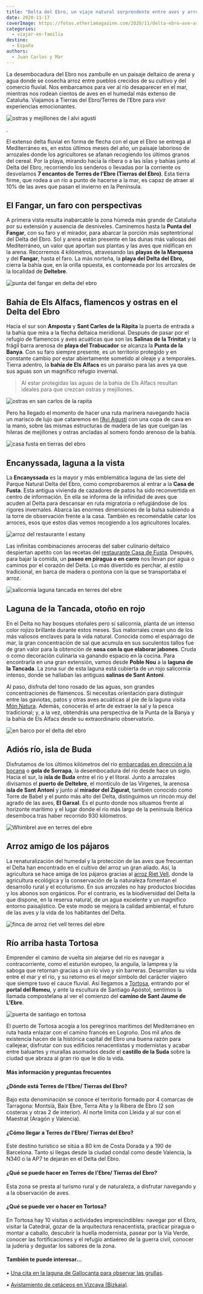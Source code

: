 ```yaml
---
title: "Delta del Ebro, un viaje natural sorprendente entre aves y arrozales"
date: 2020-11-17
coverImage: https://fotos.etheriamagazine.com/2020/11/delta-ebro-ave-arroz.jpg
categories: 
  - viajar-en-familia
destino: 
  - España
authors: 
  - Juan Carlos y Mar
---
```


La desembocadura del Ebro nos zambulle en un paisaje deltaico de arena y agua donde se cosecha arroz entre pueblos crecidos de su cultivo y del comercio fluvial. Nos embarcamos para ver al río desaparecer en el mar, mientras nos rodean cientos de aves en el humedal más extenso de Cataluña. Viajamos a Tierras del Ebro/Terres de l'Ebre para vivir experiencias emocionantes.

![ostras y mejillones de l alvi agusti](https://fotos.etheriamagazine.com/2020/11/delta-del-ebro-bahia-els-alfacs.jpg "Granja de ostras y mejillones de L'Avi Agustí en Sant Carles de la Rápita.")

. 

El extenso delta fluvial en forma de flecha con el que el Ebro se entrega al 
Mediterráneo es, en estos últimos meses del año, un paisaje laborioso de arrozales donde 
los agricultores se afanan recogiendo los últimos granos del cereal. Por la playa, 
mirando hacia la ribera o a las islas y bahías junto al Delta del Ebro, recorriendo los 
senderos o llevadas por la corriente os desvelamos **7 encantos de Terres de l’Ebre 
(Tierras del Ebro)**. Esta tierra firme, que rodea a un río a punto de hacerse a la mar, 
es capaz de atraer al 10% de las aves que pasan el invierno en la Península. 

## El Fangar, un faro con perspectivas

A primera vista resulta inabarcable la zona húmeda más grande de Cataluña por su 
extensión y ausencia de desniveles. Caminemos hasta la **Punta del Fangar**, con su faro 
y el mirador, para abarcar la porción más septentrional del Delta del Ebro. Sol y arena 
están presente en las dunas más valiosas del Mediterráneo, un valor que aportan sus 
plantas y las aves que nidifican en la arena. Recorremos 4 kilómetros, atravesando las 
**playas de la Marquesa** y del **Fangar**, hasta el faro. La más norteña, la **playa 
del Delta del Ebro,** cierra la bahía que, en la orilla opuesta, es contorneada por los 
arrozales de la localidad de **Deltebre**. 

![punta del fangar en delta del ebro](https://fotos.etheriamagazine.com/2020/11/delta-del-ebro-el-fangar.jpg "Península del Fangar.")

## Bahía de Els Alfacs, flamencos y ostras en el Delta del Ebro

Hacia el sur son **Amposta** y **Sant Carles de la Ràpita** la puerta de entrada a la 
bahía que mira a la flecha deltaica meridional. Después de pasar por el refugio de 
flamencos y aves acuáticas que son las **Salinas de la Trinitat** y la frágil barra 
arenosa de **playa del Trabucador** se alcanza la **Punta de la Banya**. Con su faro 
siempre presente, es un territorio protegido y en constante cambio por estar 
abiertamente sometido al oleaje y a temporales. Tierra adentro, la **bahía de Els 
Alfacs** es un paraíso para las aves ya que sus aguas son un magnífico refugio invernal. 

> Al estar protegidas las aguas de la bahía de Els Alfacs resultan ideales para que 
> crezcan ostras y mejillones. 

![ostras en san carlos de la rapita](https://fotos.etheriamagazine.com/2020/11/delta-del-ebro-ostras-bahia-els-alfacs.jpg "Ostras de L'Avi Agustí, en el Delta del Ebro.")

Pero ha llegado el momento de hacer una ruta marinera navegando hacia un marisco de lujo 
que cataremos en [l’Avi Agustí](http://www.aviagusti.com/quienes-somos/) con una copa de 
cava en la mano, sobre las mismas estructuras de madera de las que cuelgan las hileras 
de mejillones y ostras ancladas al somero fondo arenoso de la bahía. 

![casa fusta en tierras del ebro](https://fotos.etheriamagazine.com/2020/11/delta-ebro-laguna-Encanyssada.jpg "Canales de Casa de Fusta, en el Parque Natural Delta del Ebro.")

## Encanyssada, laguna a la vista

La **Encanyssada** es la mayor y más emblemática laguna de las siete del Parque Natural 
Delta del Ebro, como comprobaremos al entrar a la **Casa de Fusta**. Esta antigua 
vivienda de cazadores de patos ha sido reconvertida en centro de información. En ella se 
informa de la infinidad de aves que acuden al Delta para descansar en ruta migratoria o 
refugiándose de los rigores invernales. Abarca las enormes dimensiones de la balsa 
subiendo a la torre de observación frente a la casa. También es recomendable catar los 
arroces, esos que estos días vemos recogiendo a los agricultores locales. 

![arroz del restaurante l estany](https://fotos.etheriamagazine.com/2020/11/delta-ebro-laguna-Encanyssada-paella.jpg "Restaurante L'Estany, en Tierras del Ebro.")

Las infinitas combinaciones arroceras del saber culinario deltaico despiertan apetito 
con las recetas del [restaurante Casa de Fusta](https://restaurantcasadefusta.com/es/). 
Después, para bajar la comida, un **paseo en piragua o en carro** nos llevan por agua o 
caminos por el corazón del Delta. Lo más divertido es perchar, al estilo tradicional, en 
barca de madera o pontona con la que se transportaba el arroz. 

![salicornia laguna tancada en terres del ebre](https://fotos.etheriamagazine.com/2020/11/del-ebro-tancada-salicornia.jpg "Salicornia de la laguna de la Tancada.")

## Laguna de la Tancada, otoño en rojo

En el Delta no hay bosques otoñales pero sí salicornia, planta de un intenso color 
rojizo brillante durante estos meses. Sus matorrales crean uno de los más valiosos 
enclaves para la vida natural. Conocida como el espárrago de mar, la gran concentración 
de sal que acumula en sus suculentos tallos fue de gran valor para la obtención de 
**sosa con la que elaborar jabones**. Cruda o como decoración culinaria va ganando 
espacio en la cocina. Para encontrarla en una gran extensión, vamos desde **Poble Nou** 
a la **laguna de la Tancada**. La zona sur de esta laguna está cubierta de un rojo 
salicornia intenso, donde se hallaban las antiguas **salinas de Sant Antoni**. 

Al paso, disfruta del tono rosado de las aguas, son grandes concentraciones de 
flamencos. Si necesitas orientación para distinguir entre las gaviotas, patos y otras 
aves acuáticas al pie de la laguna visita [Món 
Natura](https://www.monnaturadelta.com/es/home/portada). Además, conocerás el arte de 
extraer la sal y la pesca tradicional; y, a la vez, obtendrás una perspectiva de la 
Punta de la Banya y la bahía de Els Alfacs desde su extraordinario observatorio. 

![en barco por el delta del ebro](https://fotos.etheriamagazine.com/2020/11/delta-ebro-navegar.jpg "Navegando por el Delta del Ebro.")

## Adiós río, isla de Buda

Disfrutamos de los últimos kilómetros del río [embarcadas en dirección a la 
bocana](https://creuersdeltaebre.com/) o **gola de Sorrapa**, la desembocadura del río 
desde hace un siglo. Hacia el sur, la **isla de Buda** entre el río y el litoral. Junto 
a arrozales divisamos el **puerto de Deltebre**, el montículo de las Vírgenes, la 
arenosa **isla de Sant Antoni** y junto al **mirador del Zigurat**, también conocido 
como Torre de Babel y el punto más alto del Delta, distinguimos un rincón muy del agrado 
de las aves, **El Garxal**. Es el punto donde nos situamos frente al horizonte marítimo 
y el lugar donde el río más largo de la península Ibérica desemboca tras haber recorrido 
930 kilómetros. 

![Whimbrel ave en terres del ebre](https://fotos.etheriamagazine.com/2020/11/delta-ebro-ave-arroz.jpg "Whimbrel (Numenius phaeopus) en Tierras del Ebro.")

## Arroz amigo de los pájaros

La renaturalización del humedal y la protección de las aves que frecuentan el Delta han 
encontrado en el cultivo del arroz un gran aliado. Así, la agricultura se hace amiga de 
los pájaros gracias al [arroz Riet Vell](https://www.rietvell.com/), donde la 
agricultura ecológica y la conservación de la naturaleza fomentan el desarrollo rural y 
el ecoturismo. En sus arrozales no hay productos biocidas y los abonos son orgánicos. 
Por el contrario, es la biodiversidad del Delta la que dispone, en la reserva natural, 
de un agua excelente y un magnífico entorno paisajístico. De este modo se mejora la 
calidad ambiental, el futuro de las aves y la vida de los habitantes del Delta. 

![finca de arroz riet vell terres del ebre](https://fotos.etheriamagazine.com/2020/11/delta-ebro-arroz.jpg "Finca de arroz ecológico Riet Vell.")

## Río arriba hasta Tortosa

Emprender el camino de vuelta sin alejarse del río es navegar a contracorriente, como el 
esturión europeo, la anguila, la lamprea y la saboga que retornan gracias a un río vivo 
y sin barreras. Desarrollan su vida entre el mar y el río, y su retorno es el mejor 
símbolo del carácter viajero que siempre tuvo el cauce fluvial. Así llegamos a [Tortosa](https://www.tortosaturisme.cat/es/), 
entrando por el **portal del Romeu**, y ante la escultura de Santiago Apóstol, sentimos 
la llamada compostelana al ver el comienzo del **camino de Sant Jaume de L’Ebre**. 

![puerta de santiago en tortosa](https://fotos.etheriamagazine.com/2020/11/puerta-santiago-tortosa.jpg "Portal del Romeu, en Tortosa.")

El puerto de Tortosa acogía a los peregrinos marítimos del Mediterráneo en ruta hasta 
enlazar con el camino francés en Logroño. Dos mil años de existencia hacen de la 
histórica capital del Ebro una buena razón para callejear, disfrutar con sus edificios 
renacentistas y modernistas y acabar entre baluartes y murallas asomados desde el 
**castillo de la Suda** sobre la ciudad que abraza al gran río que le dio la vida. 

#### Más información y preguntas frecuentes

#### ¿Dónde está Terres de l'Ebre/ Tierras del Ebro?

Bajo esta denominación se conoce el territorio formado por 4 comarcas de Tarragona: 
Montsià, Baix Ebre, Terra Alta y la Ribera de Ebro (2 son costeras y otras 2 de 
interior). Al norte limita con Lleida y al sur con el Maestrat (Aragón y Valencia). 

#### ¿Cómo llegar a Terres de l'Ebre/ Tierras del Ebro?

Este destino turístico se sitúa a 80 km de Costa Dorada y a 190 de Barcelona. Tanto si 
llegas desde la ciudad condal como desde Valencia, la N340 o la AP7 te dejarán en el 
Delta del Ebro. 

#### ¿Qué se puede hacer en Terres de l'Ebre/ Tierras del Ebro?

Esta zona se presta al turismo rural y de naturaleza, a disfrutar navegando y a la 
observación de aves. 

#### ¿Qué se puede ver o hacer en Tortosa?

En Tortosa hay 10 visitas o actividades imprescindibles: navegar por el Ebro, visitar la 
Catedral, gozar de la arquitectura renacentista, practicar piragua o montar a caballo, 
descubrir la huella modernista, pasear por la Vía Verde, conocer las fortificaciones y 
el refugio antiaéreo de la guerra civil, conocer la judería y degustar los sabores de la 
zona. 

#### También te puede interesar...

• [Una cita en la laguna de Gallocanta para observar las 
grullas](https://etheriamagazine.com/2019/10/29/laguna-de-gallocanta-donde-cuando-ver-grullas/). 

• [Avistamiento de cetáceos en Vizcaya 
(Bizkaia)](https://etheriamagazine.com/2020/04/20/avistamiento-cetaceos-bizkaia-vizcaya-pais-vasco/).
